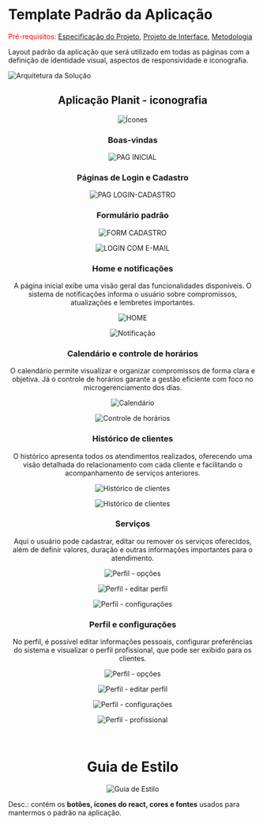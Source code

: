 # Template Padrão da Aplicação

<span style="color:red">Pré-requisitos: <a href="2-Especificação do Projeto.md"> Especificação do Projeto</a></span>, <a href="3-Projeto de Interface.md"> Projeto de Interface</a>, <a href="4-Metodologia.md"> Metodologia</a>

Layout padrão da aplicação que será utilizado em todas as páginas com a definição de identidade visual, aspectos de responsividade e iconografia.

![Arquitetura da Solução](img/template-1/Mockup.png)

<h2 align="center">Aplicação Planit - iconografia</h2>

<p align="center">
  <img src="img/template-1/iconografia.png" alt="Ícones">
</p>

<h3 align="center">Boas-vindas</h3>

<p align="center">
  <img src="img/template-1/Bem-vindo.png" alt="PAG INICIAL">
</p>

<h3 align="center">Páginas de Login e Cadastro</h3>

<p align="center">
  <img src="img/template-1/Login%20ou%20cadastro.png" alt="PAG LOGIN-CADASTRO">
</p>

<h3 align="center">Formulário padrão</h3>

<p align="center">
  <img src="img/template-1/Cadastro.png" alt="FORM CADASTRO">
</p>

<p align="center">
  <img src="img/template-1/Login.png" alt="LOGIN COM E-MAIL">
</p>

<h3 align="center">Home e notificações</h3>

<p align="center"> A página inicial exibe uma visão geral das funcionalidades disponíveis. O sistema de notificações informa o usuário sobre compromissos, atualizações e lembretes importantes. </p>

<p align="center">
  <img src="img/template-1/Home.png" alt="HOME">
</p>

<p align="center">
  <img src="img/template-1/Notificação.png" alt="Notificação">
</p>

<h3 align="center">Calendário e controle de horários</h3>

<p align="center"> O calendário permite visualizar e organizar compromissos de forma clara e objetiva. Já o controle de horários garante a gestão eficiente com foco no microgerenciamento dos dias. </p>

<p align="center">
  <img src="img/template-1/Calendario.png" alt="Calendário">
</p>

<p align="center">
  <img src="img/template-1/Controle%20de%20Horários.png" alt="Controle de horários">
</p>

<h3 align="center">Histórico de clientes</h3>

<p align="center"> O histórico apresenta todos os atendimentos realizados, oferecendo uma visão detalhada do relacionamento com cada cliente e facilitando o acompanhamento de serviços anteriores. </p>

<p align="center">
  <img src="img/template-1/Histórico%20Clientes.png" alt="Histórico de clientes">
</p>

<p align="center">
  <img src="img/template-1/Histórico%20Clientes%20-%20cliente.png" alt="Histórico de clientes">
</p>

<h3 align="center">Serviços</h3>

<p align="center"> Aqui o usuário pode cadastrar, editar ou remover os serviços oferecidos, além de definir valores, duração e outras informações importantes para o atendimento. </p>

<p align="center">
  <img src="img/template-1/Serviços.png" alt="Perfil - opções">
</p>

<p align="center">
  <img src="img/template-1/Cadastro de Serviço.png" alt="Perfil - editar perfil">
</p>

<p align="center">
  <img src="img/template-1/Editar serviço.png" alt="Perfil - configurações">
</p>

<h3 align="center">Perfil e configurações</h3>

<p align="center"> No perfil, é possível editar informações pessoais, configurar preferências do sistema e visualizar o perfil profissional, que pode ser exibido para os clientes. </p>


<p align="center">
  <img src="img/template-1/Perfil%20-%20opções.png" alt="Perfil - opções">
</p>

<p align="center">
  <img src="img/template-1/Perfil%20-%20editar%20perfil.png" alt="Perfil - editar perfil">
</p>

<p align="center">
  <img src="img/template-1/Perfil%20-%20configurações.png" alt="Perfil - configurações">
</p>

<p align="center">
  <img src="img/template-1/Perfil%20-%20profissional.png" alt="Perfil - profissional">
</p>

<br>
<h1 align="center">Guia de Estilo</h2>

<p align="center">
  <img src="img/template-1/Style Guide.png" alt="Guia de Estilo">
</p>
<p>Desc.: contém os <strong>botões, ícones do react, cores e fontes</strong> usados para mantermos o padrão na aplicação.</p>
